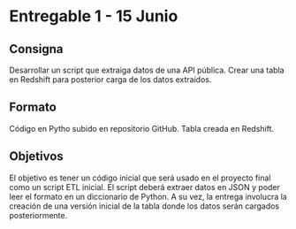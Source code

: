 # Entregable 1 - 15 Junio
## Consigna
Desarrollar un script que extraiga datos de una API pública. Crear una tabla en Redshift para posterior carga de los datos extraídos.

## Formato
Código en Pytho subido en repositorio GitHub. Tabla creada en Redshift.

## Objetivos
El objetivo es tener un código inicial que será usado en el proyecto final como un script ETL inicial. El script deberá extraer datos en JSON y poder leer el formato en un diccionario de Python. A su vez, la entrega involucra la creación de una versión inicial de la tabla donde los datos serán cargados posteriormente.
